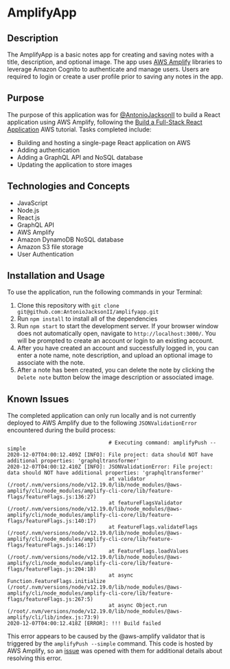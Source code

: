 # AmplifyApp

## Description
The AmplifyApp is a basic notes app for creating and saving notes with a title, description, and optional image. The app uses [AWS Amplify](https://github.com/aws-amplify) libraries to leverage Amazon Cognito to authenticate and manage users. Users are required to login or create a user profile prior to saving any notes in the app.

## Purpose
The purpose of this application was for [@AntonioJacksonII](https://github.com/AntonioJacksonII) to build a React application using AWS Amplify, following the [Build a Full-Stack React Application](https://aws.amazon.com/getting-started/hands-on/build-react-app-amplify-graphql/) AWS tutorial. Tasks completed include:
* Building and hosting a single-page React application on AWS
* Adding authentication
* Adding a GraphQL API and NoSQL database
* Updating the application to store images

## Technologies and Concepts
* JavaScript
* Node.js
* React.js
* GraphQL API
* AWS Amplify
* Amazon DynamoDB NoSQL database
* Amazon S3 file storage
* User Authentication

## Installation and Usage
To use the application, run the following commands in your Terminal:
1. Clone this repository with `git clone git@github.com:AntonioJacksonII/amplifyapp.git`
1. Run `npm install` to install all of the dependencies
1. Run `npm start` to start the development server. If your browser window does not automatically open, navigate to `http://localhost:3000/`. You will be prompted to create an account or login to an existing account.
1. After you have created an account and successfully logged in, you can enter a note name, note description, and upload an optional image to associate with the note.
1. After a note has been created, you can delete the note by clicking the `Delete note` button below the image description or associated image.

## Known Issues
The completed application can only run locally and is not currently deployed to AWS Amplify due to the following `JSONValidationError` encountered during the build process:
```
                                 # Executing command: amplifyPush --simple
2020-12-07T04:00:12.409Z [INFO]: File project: data should NOT have additional properties: 'graphqltransformer'
2020-12-07T04:00:12.410Z [INFO]: JSONValidationError: File project: data should NOT have additional properties: 'graphqltransformer'
                                 at validator (/root/.nvm/versions/node/v12.19.0/lib/node_modules/@aws-amplify/cli/node_modules/amplify-cli-core/lib/feature-flags/featureFlags.js:136:27)
                                 at featureFlagsValidator (/root/.nvm/versions/node/v12.19.0/lib/node_modules/@aws-amplify/cli/node_modules/amplify-cli-core/lib/feature-flags/featureFlags.js:140:17)
                                 at FeatureFlags.validateFlags (/root/.nvm/versions/node/v12.19.0/lib/node_modules/@aws-amplify/cli/node_modules/amplify-cli-core/lib/feature-flags/featureFlags.js:146:17)
                                 at FeatureFlags.loadValues (/root/.nvm/versions/node/v12.19.0/lib/node_modules/@aws-amplify/cli/node_modules/amplify-cli-core/lib/feature-flags/featureFlags.js:204:18)
                                 at async Function.FeatureFlags.initialize (/root/.nvm/versions/node/v12.19.0/lib/node_modules/@aws-amplify/cli/node_modules/amplify-cli-core/lib/feature-flags/featureFlags.js:267:5)
                                 at async Object.run (/root/.nvm/versions/node/v12.19.0/lib/node_modules/@aws-amplify/cli/lib/index.js:73:9)
2020-12-07T04:00:12.418Z [ERROR]: !!! Build failed
```
This error appears to be caused by the @aws-amplify validator that is triggered by the `amplifyPush --simple` command. This code is hosted by AWS Amplify, so an [issue](https://github.com/aws-amplify/amplify-console/issues/1345) was opened with them for additional details about resolving this error.